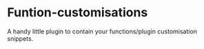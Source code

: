 # Funtion-customisations
A handy little plugin to contain your functions/plugin customisation snippets.
